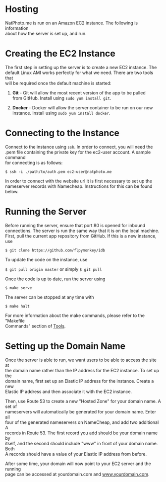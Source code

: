 # Hosting

NatPhoto.me is run on an Amazon EC2 instance. The following is information  
about how the server is set up, and run.

# Creating the EC2 Instance

The first step in setting up the server is to create a new EC2 instance. The  
default Linux AMI works perfectly for what we need. There are two tools that  
will be required once the default machine is started:

1. **Git** - Git will allow the most recent version of the app to be pulled  
   from GitHub. Install using `sudo yum install git`.

2. **Docker** - Docker will allow the server container to be run on our new  
   instance. Install using `sudo yum install docker`.

# Connecting to the Instance

Connect to the instance using `ssh`. In order to connect, you will need the  
.pem file containing the private key for the ec2-user account. A sample command  
for connecting is as follows:

`$ ssh -i ./path/to/auth.pem ec2-user@natphoto.me`

In order to connect with the website url it is first necessary to set up the  
nameserver records with Namecheap. Instructions for this can be found below.

# Running the Server

Before running the server, ensure that port 80 is opened for inbound  
connections.  The server is run the same way that it is on the local machine.  
First, pull the current app repository from GitHub. If this is a new instance,  
use

`$ git clone https://github.com/flpymonkey/idb`

To update the code on the instance, use

`$ git pull origin master` or simply `$ git pull`

Once the code is up to date, run the server using

`$ make serve`

The server can be stopped at any time with

`$ make halt`

For more information about the make commands, please refer to the "Makefile  
Commands" section of [Tools](/doc/tools.md).

# Setting up the Domain Name

Once the server is able to run, we want users to be able to access the site at  
the domain name rather than the IP address for the EC2 instance. To set up the  
domain name, first set up an Elastic IP address for the instance.  Create a new  
Elastic IP address and then associate it with the EC2 instance.

Then, use Route 53 to create a new "Hosted Zone" for your domain name. A set of  
nameservers will automatically be generated for your domain name. Enter all  
four of the generated nameservers on NameCheap, and add two additional A  
records in Route 53. The first record you add should be your domain name by  
itself, and the second should include "www" in front of your domain name. Both  
A records should have a value of your Elastic IP address from before.

After some time, your domain will now point to your EC2 server and the running  
page can be accessed at yourdomain.com and www.yourdomain.com.

